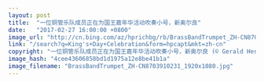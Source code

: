 ```yaml
---
layout: post
title:  "一位铜管乐队成员正在为国王嘉年华活动吹奏小号，新奥尔良"
date:   "2017-02-27 16:00:00 +0800"
image_url: "http://cn.bing.com/az/hprichbg/rb/BrassBandTrumpet_ZH-CN8703910231_1920x1080.jpg"
link: "/search?q=King's+Day+Celebration&form=hpcapt&mkt=zh-cn"
copyright: "一位铜管乐队成员正在为国王嘉年华活动吹奏小号，新奥尔良 (© Gerald Herbert/AP Photo)"
image_hash: "4cee43606858bd1d1975a12e8be41b1a"
image_filename: "BrassBandTrumpet_ZH-CN8703910231_1920x1080.jpg"
---
```

